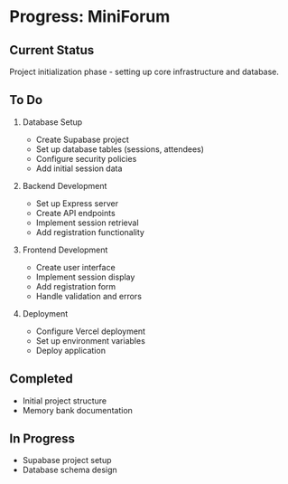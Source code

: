 # Progress: MiniForum

## Current Status
Project initialization phase - setting up core infrastructure and database.

## To Do
1. Database Setup
   - Create Supabase project
   - Set up database tables (sessions, attendees)
   - Configure security policies
   - Add initial session data

2. Backend Development
   - Set up Express server
   - Create API endpoints
   - Implement session retrieval
   - Add registration functionality

3. Frontend Development
   - Create user interface
   - Implement session display
   - Add registration form
   - Handle validation and errors

4. Deployment
   - Configure Vercel deployment
   - Set up environment variables
   - Deploy application

## Completed
- Initial project structure
- Memory bank documentation

## In Progress
- Supabase project setup
- Database schema design
